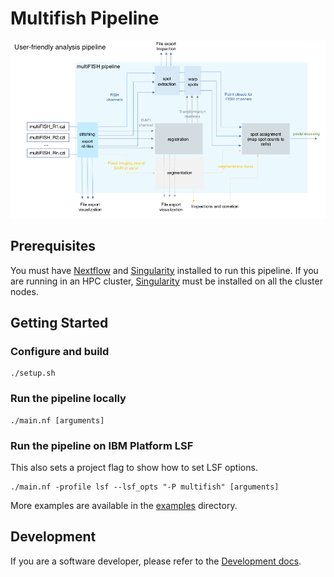 # Multifish Pipeline

![Pipeline Diagram](docs/pipeline_diagram.png)

## Prerequisites

You must have [Nextflow](https://www.nextflow.io) and [Singularity](https://sylabs.io) installed to run this pipeline. If you are running in an HPC cluster, [Singularity](https://sylabs.io) must be installed on all the cluster nodes.

## Getting Started

### Configure and build
```
./setup.sh
```

### Run the pipeline locally
```
./main.nf [arguments]
```

### Run the pipeline on IBM Platform LSF 
This also sets a project flag to show how to set LSF options.
```
./main.nf -profile lsf --lsf_opts "-P multifish" [arguments]
```

More examples are available in the [examples](examples) directory.

## Development

If you are a software developer, please refer to the [Development docs](docs/Development.md).

